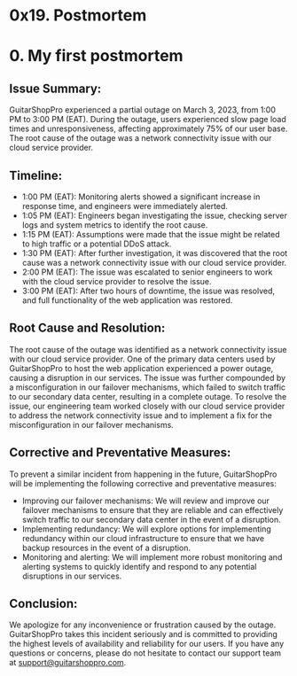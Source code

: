# 0x19. Postmortem

# 0. My first postmortem

## Issue Summary:
GuitarShopPro experienced a partial outage on March 3, 2023, from 1:00 PM to 3:00 PM (EAT). During the outage, users experienced slow page load times and unresponsiveness, affecting approximately 75% of our user base. The root cause of the outage was a network connectivity issue with our cloud service provider.

## Timeline:
- 1:00 PM (EAT): Monitoring alerts showed a significant increase in response time, and engineers were immediately alerted.
- 1:05 PM (EAT): Engineers began investigating the issue, checking server logs and system metrics to identify the root cause.
- 1:15 PM (EAT): Assumptions were made that the issue might be related to high traffic or a potential DDoS attack.
- 1:30 PM (EAT): After further investigation, it was discovered that the root cause was a network connectivity issue with our cloud service provider.
- 2:00 PM (EAT): The issue was escalated to senior engineers to work with the cloud service provider to resolve the issue.
- 3:00 PM (EAT): After two hours of downtime, the issue was resolved, and full functionality of the web application was restored.

## Root Cause and Resolution:
The root cause of the outage was identified as a network connectivity issue with our cloud service provider. One of the primary data centers used by GuitarShopPro to host the web application experienced a power outage, causing a disruption in our services. The issue was further compounded by a misconfiguration in our failover mechanisms, which failed to switch traffic to our secondary data center, resulting in a complete outage. To resolve the issue, our engineering team worked closely with our cloud service provider to address the network connectivity issue and to implement a fix for the misconfiguration in our failover mechanisms.

## Corrective and Preventative Measures:
To prevent a similar incident from happening in the future, GuitarShopPro will be implementing the following corrective and preventative measures:

- Improving our failover mechanisms: We will review and improve our failover mechanisms to ensure that they are reliable and can effectively switch traffic to our  secondary data center in the event of a disruption.
- Implementing redundancy: We will explore options for implementing redundancy within our cloud infrastructure to ensure that we have backup resources in the event of a disruption.
- Monitoring and alerting: We will implement more robust monitoring and alerting systems to quickly identify and respond to any potential disruptions in our services.

## Conclusion:
We apologize for any inconvenience or frustration caused by the outage. GuitarShopPro takes this incident seriously and is committed to providing the highest levels of availability and reliability for our users. If you have any questions or concerns, please do not hesitate to contact our support team at support@guitarshoppro.com.